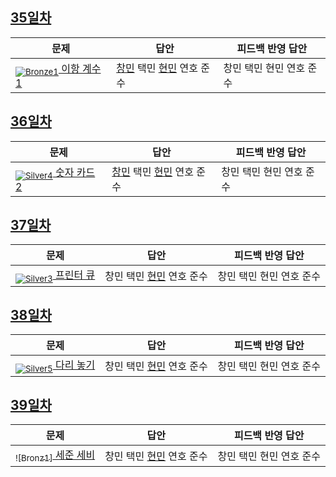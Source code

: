 [Unrated]: https://user-images.githubusercontent.com/33937365/126247607-85783912-c11a-4d50-ac36-8cc7dcb75cd2.png
[Bronze5]: https://user-images.githubusercontent.com/33937365/126247611-e362d727-17a4-4737-a232-5827e185ab7c.png
[Bronze4]: https://user-images.githubusercontent.com/33937365/126247612-89cbc675-e1d4-43a2-950b-1cb014dca697.png
[Bronze3]: https://user-images.githubusercontent.com/33937365/126247613-b8408610-7bc4-40f8-804f-a30a45ddbb68.png
[Bronze2]: https://user-images.githubusercontent.com/33937365/126247614-d85dc6ff-a520-4c00-82bd-eb593b156bd8.png
[Bronze1]: https://user-images.githubusercontent.com/33937365/126247616-04b2ab30-9891-4b7b-8cb4-38e99b97e834.png
[Silver5]: https://user-images.githubusercontent.com/33937365/126247618-38c5c905-672b-4d75-808e-8a7d45ea577d.png
[Silver4]: https://user-images.githubusercontent.com/33937365/126247620-ba2d1b96-b0aa-4b88-80c5-71569c69bbc3.png
[Silver3]: https://user-images.githubusercontent.com/33937365/126247621-1b55b7f4-3a79-4348-8a63-f00c1813853e.png
[Silver2]: https://user-images.githubusercontent.com/33937365/126247622-a83b30a9-6618-4593-b775-6f6730afd3f6.png
[Silver1]: https://user-images.githubusercontent.com/33937365/126247625-8d82f8ab-6f95-4ef8-a243-be31f548596e.png

## [35일차](Day35)

| 문제                 | 답안 | 피드백 반영 답안 |
| -------------------- | ---- | ---------------- |
| [<sub>![Bronze1]</sub> 이항 계수 1](https://www.acmicpc.net/problem/11050) | [창민](Day35/kcm_11050.cs) 택민 [현민](Day35/shm_11050.cs) 연호 준수 | 창민 택민 현민 연호 준수             |

## [36일차](Day36)

| 문제                 | 답안 | 피드백 반영 답안 |
| -------------------- | ---- | ---------------- |
| [<sub>![Silver4]</sub> 숫자 카드 2](https://www.acmicpc.net/problem/10816) | [창민](Day36/kcm_10816.cs) 택민 [현민](Day36/shm_10816.cs) 연호 준수 | 창민 택민 현민 연호 준수             |

## [37일차](Day37)

| 문제                 | 답안 | 피드백 반영 답안 |
| -------------------- | ---- | ---------------- |
| [<sub>![Silver3]</sub> 프린터 큐](https://www.acmicpc.net/problem/1966) | 창민 택민 [현민](Day37/shm_1966.cs) 연호 준수 | 창민 택민 현민 연호 준수             |

## [38일차](Day38)

| 문제                 | 답안 | 피드백 반영 답안 |
| -------------------- | ---- | ---------------- |
| [<sub>![Silver5]</sub> 다리 놓기](https://www.acmicpc.net/problem/1010) | 창민 택민 [현민](Day38/shm_1010.cs) 연호 준수 | 창민 택민 현민 연호 준수             |

## [39일차](Day39)

| 문제                 | 답안 | 피드백 반영 답안 |
| -------------------- | ---- | ---------------- |
| [<sub>![Bronz1]</sub> 세준 세비](https://www.acmicpc.net/problem/1524) | 창민 택민 [현민](Day39/shm_1524.cs) 연호 준수 | 창민 택민 현민 연호 준수             |

